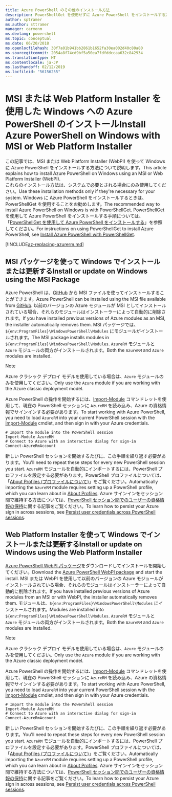 ```yaml
---
title: Azure PowerShell のその他のインストール方法
description: PowerShellGet を使用せずに Azure PowerShell をインストールする方法
author: sptramer
ms.author: sttramer
manager: carmonm
ms.devlang: powershell
ms.topic: conceptual
ms.date: 06/20/2018
ms.openlocfilehash: 30f7a01b941bb2861b1652fa30ea002d40c80a80
ms.sourcegitcommit: 2054a8f74cd9bf5a50ea7fdfddccaa632c842934
ms.translationtype: HT
ms.contentlocale: ja-JP
ms.lasthandoff: 02/12/2019
ms.locfileid: "56156255"
---
```

# <a name="install-azure-powershell-on-windows-with-msi-or-web-platform-installer"></a><span data-ttu-id="36e78-103">MSI または Web Platform Installer を使用した Windows への Azure PowerShell のインストール</span><span class="sxs-lookup"><span data-stu-id="36e78-103">Install Azure PowerShell on Windows with MSI or Web Platform Installer</span></span>

<span data-ttu-id="36e78-104">この記事では、MSI または Web Platform Installer (WebPI) を使って Windows に Azure PowerShell をインストールする方法について説明します。</span><span class="sxs-lookup"><span data-stu-id="36e78-104">This article explains how to install Azure PowerShell on Windows using an MSI or Web Platform Installer (WebPI).</span></span>  
<span data-ttu-id="36e78-105">これらのインストール方法は、システムで必要とされる場合にのみ使用してください。</span><span class="sxs-lookup"><span data-stu-id="36e78-105">Use these installation methods only if they're necessary for your system.</span></span> <span data-ttu-id="36e78-106">Windows に Azure PowerShell をインストールするときは、PowerShellGet を使用することをお勧めします。</span><span class="sxs-lookup"><span data-stu-id="36e78-106">The recommended way to install Azure PowerShell on Windows is with PowerShellGet.</span></span> <span data-ttu-id="36e78-107">PowerShellGet を使用して Azure PowerShell をインストールする手順については、「[PowerShellGet を使用して Azure PowerShell をインストールする](install-azurerm-ps.md)」を参照してください。</span><span class="sxs-lookup"><span data-stu-id="36e78-107">For instructions on using PowerShellGet to install Azure PowerShell, see [Install Azure PowerShell with PowerShellGet](install-azurerm-ps.md).</span></span>

[!INCLUDE[az-replacing-azurerm.md](../includes/az-replacing-azurerm.md)]

## <a name="install-or-update-on-windows-using-the-msi-package"></a><span data-ttu-id="36e78-108">MSI パッケージを使って Windows でインストールまたは更新する</span><span class="sxs-lookup"><span data-stu-id="36e78-108">Install or update on Windows using the MSI Package</span></span>

<span data-ttu-id="36e78-109">Azure PowerShell は、[GitHub](https://github.com/Azure/azure-powershell/releases/tag/v5.7.0-April2018) から MSI ファイルを使ってインストールすることができます。</span><span class="sxs-lookup"><span data-stu-id="36e78-109">Azure PowerShell can be installed using the MSI file available from [GitHub](https://github.com/Azure/azure-powershell/releases/tag/v5.7.0-April2018).</span></span> <span data-ttu-id="36e78-110">以前のバージョンの Azure モジュールが MSI としてインストールされている場合、それらのモジュールはインストーラーによって自動的に削除されます。</span><span class="sxs-lookup"><span data-stu-id="36e78-110">If you have installed previous versions of Azure modules as an MSI, the installer automatically removes them.</span></span> <span data-ttu-id="36e78-111">MSI パッケージでは、`${env:ProgramFiles}\WindowsPowerShell\Modules` にモジュールがインストールされます。</span><span class="sxs-lookup"><span data-stu-id="36e78-111">The MSI package installs modules in `${env:ProgramFiles}\WindowsPowerShell\Modules`.</span></span> <span data-ttu-id="36e78-112">`AzureRM` モジュールと `Azure` モジュールの両方がインストールされます。</span><span class="sxs-lookup"><span data-stu-id="36e78-112">Both the `AzureRM` and `Azure` modules are installed.</span></span>

> [!NOTE]
> <span data-ttu-id="36e78-113">Azure クラシック デプロイ モデルを使用している場合は、`Azure` モジュールのみを使用してください。</span><span class="sxs-lookup"><span data-stu-id="36e78-113">Only use the `Azure` module if you are working with the Azure classic deployment model.</span></span>

<span data-ttu-id="36e78-114">Azure PowerShell の操作を開始するには、[Import-Module](/powershell/module/Microsoft.PowerShell.Core/Import-Module) コマンドレットを使用して、現在の PowerShell セッションに `AzureRM` を読み込み、Azure の資格情報でサインインする必要があります。</span><span class="sxs-lookup"><span data-stu-id="36e78-114">To start working with Azure PowerShell, you need to load `AzureRM` into your current PowerShell session with the [Import-Module](/powershell/module/Microsoft.PowerShell.Core/Import-Module) cmdlet, and then sign in with your Azure credentials.</span></span>

```powershell-interactive
# Import the module into the PowerShell session
Import-Module AzureRM
# Connect to Azure with an interactive dialog for sign-in
Connect-AzureRmAccount
```

<span data-ttu-id="36e78-115">新しい PowerShell セッションを開始するたびに、この手順を繰り返す必要があります。</span><span class="sxs-lookup"><span data-stu-id="36e78-115">You'll need to repeat these steps for every new PowerShell session you start.</span></span> <span data-ttu-id="36e78-116">`AzureRM` モジュールを自動的にインポートするには、PowerShell プロファイルを設定する必要があります。PowerShell プロファイルについては、「[About Profiles (プロファイルについて)](/powershell/module/microsoft.powershell.core/about/about_profiles)」をご覧ください。</span><span class="sxs-lookup"><span data-stu-id="36e78-116">Automatically importing the `AzureRM` module requires setting up a PowerShell profile, which you can learn about in [About Profiles](/powershell/module/microsoft.powershell.core/about/about_profiles).</span></span>
<span data-ttu-id="36e78-117">Azure サインインをセッション間で維持する方法については、[PowerShell セッション間でのユーザーの資格情報の保持](context-persistence.md)に関する記事をご覧ください。</span><span class="sxs-lookup"><span data-stu-id="36e78-117">To learn how to persist your Azure sign in across sessions, see [Persist user credentials across PowerShell sessions](context-persistence.md).</span></span>

## <a name="install-or-update-on-windows-using-the-web-platform-installer"></a><span data-ttu-id="36e78-118">Web Platform Installer を使って Windows でインストールまたは更新する</span><span class="sxs-lookup"><span data-stu-id="36e78-118">Install or update on Windows using the Web Platform Installer</span></span>

<span data-ttu-id="36e78-119">[Azure PowerShell WebPI パッケージ](http://aka.ms/webpi-azps)をダウンロードしてインストールを開始してください。</span><span class="sxs-lookup"><span data-stu-id="36e78-119">Download the [Azure PowerShell WebPI package](http://aka.ms/webpi-azps) and start the install.</span></span> <span data-ttu-id="36e78-120">MSI または WebPI を使用して以前のバージョンの Azure モジュールがインストールされている場合、それらのモジュールはインストーラーによって自動的に削除されます。</span><span class="sxs-lookup"><span data-stu-id="36e78-120">If you have installed previous versions of Azure modules from an MSI or with WebPI, the installer automatically removes them.</span></span> <span data-ttu-id="36e78-121">モジュールは、`${env:ProgramFiles}\WindowsPowerShell\Modules` にインストールされます。</span><span class="sxs-lookup"><span data-stu-id="36e78-121">Modules are installed into `${env:ProgramFiles}\WindowsPowerShell\Modules`.</span></span> <span data-ttu-id="36e78-122">`AzureRM` モジュールと `Azure` モジュールの両方がインストールされます。</span><span class="sxs-lookup"><span data-stu-id="36e78-122">Both the `AzureRM` and `Azure` modules are installed.</span></span>

> [!NOTE]
> <span data-ttu-id="36e78-123">Azure クラシック デプロイ モデルを使用している場合は、`Azure` モジュールのみを使用してください。</span><span class="sxs-lookup"><span data-stu-id="36e78-123">Only use the `Azure` module if you are working with the Azure classic deployment model.</span></span>

<span data-ttu-id="36e78-124">Azure PowerShell の操作を開始するには、[Import-Module](/powershell/module/Microsoft.PowerShell.Core/Import-Module) コマンドレットを使用して、現在の PowerShell セッションに `AzureRM` を読み込み、Azure の資格情報でサインインする必要があります。</span><span class="sxs-lookup"><span data-stu-id="36e78-124">To start working with Azure PowerShell, you need to load `AzureRM` into your current PowerShell session with the [Import-Module](/powershell/module/Microsoft.PowerShell.Core/Import-Module) cmdlet, and then sign in with your Azure credentials.</span></span>

```powershell-interactive
# Import the module into the PowerShell session
Import-Module AzureRM
# Connect to Azure with an interactive dialog for sign-in
Connect-AzureRmAccount
```

<span data-ttu-id="36e78-125">新しい PowerShell セッションを開始するたびに、この手順を繰り返す必要があります。</span><span class="sxs-lookup"><span data-stu-id="36e78-125">You'll need to repeat these steps for every new PowerShell session you start.</span></span> <span data-ttu-id="36e78-126">`AzureRM` モジュールを自動的にインポートするには、PowerShell プロファイルを設定する必要があります。PowerShell プロファイルについては、「[About Profiles (プロファイルについて)](/powershell/module/microsoft.powershell.core/about/about_profiles)」をご覧ください。</span><span class="sxs-lookup"><span data-stu-id="36e78-126">Automatically importing the `AzureRM` module requires setting up a PowerShell profile, which you can learn about in [About Profiles](/powershell/module/microsoft.powershell.core/about/about_profiles).</span></span>
<span data-ttu-id="36e78-127">Azure サインインをセッション間で維持する方法については、[PowerShell セッション間でのユーザーの資格情報の保持](context-persistence.md)に関する記事をご覧ください。</span><span class="sxs-lookup"><span data-stu-id="36e78-127">To learn how to persist your Azure sign in across sessions, see [Persist user credentials across PowerShell sessions](context-persistence.md).</span></span>